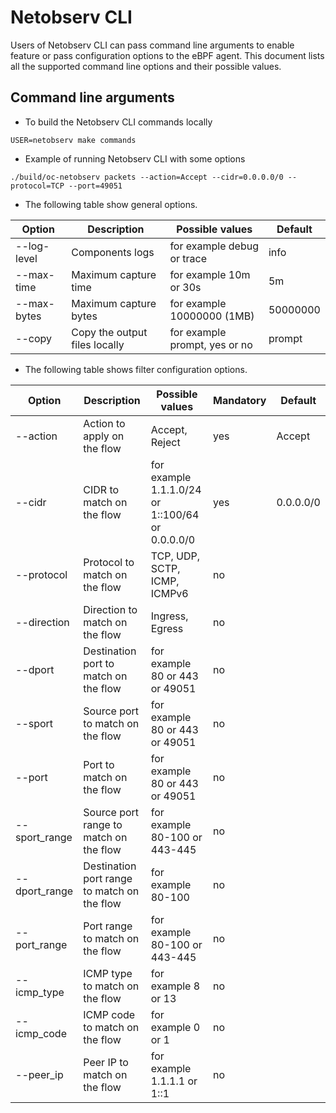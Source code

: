 # Netobserv CLI

Users of Netobserv CLI can pass command line arguments to enable feature or pass configuration options to the eBPF agent.
This document lists all the supported command line options and their possible values.

## Command line arguments

- To build the Netobserv CLI commands locally

```shell
USER=netobserv make commands
```

- Example of running Netobserv CLI with some options

```shell
./build/oc-netobserv packets --action=Accept --cidr=0.0.0.0/0 --protocol=TCP --port=49051
```

- The following table show general options.

| Option          | Description                                 | Possible values                                  | Default   |
|-----------------|---------------------------------------------|--------------------------------------------------|-----------|
| --log-level     | Components logs                             | for example debug or trace                       | info      |
| --max-time      | Maximum capture time                        | for example 10m or 30s                           | 5m        |
| --max-bytes     | Maximum capture bytes                       | for example 10000000 (1MB)                       | 50000000  |
| --copy          | Copy the output files locally               | for example prompt, yes or no                    | prompt    |

- The following table shows filter configuration options.

| Option          | Description                                 | Possible values                                  | Mandatory | Default   |
|-----------------|---------------------------------------------|--------------------------------------------------|-----------|-----------|
| --action        | Action to apply on the flow                 | Accept, Reject                                   | yes       | Accept    |
| --cidr          | CIDR to match on the flow                   | for example 1.1.1.0/24 or 1::100/64 or 0.0.0.0/0 | yes       | 0.0.0.0/0 |
| --protocol      | Protocol to match on the flow               | TCP, UDP, SCTP, ICMP, ICMPv6                     | no        |           |
| --direction     | Direction to match on the flow              | Ingress, Egress                                  | no        |           |
| --dport         | Destination port to match on the flow       | for example 80 or 443 or 49051                   | no        |           |
| --sport         | Source port to match on the flow            | for example 80 or 443 or 49051                   | no        |           |
| --port          | Port to match on the flow                   | for example 80 or 443 or 49051                   | no        |           |
| --sport_range   | Source port range to match on the flow      | for example 80-100 or 443-445                    | no        |           |
| --dport_range   | Destination port range to match on the flow | for example 80-100                               | no        |           |
| --port_range    | Port range to match on the flow             | for example 80-100 or 443-445                    | no        |           |
| --icmp_type     | ICMP type to match on the flow              | for example 8 or 13                              | no        |           |
| --icmp_code     | ICMP code to match on the flow              | for example 0 or 1                               | no        |           |
| --peer_ip       | Peer IP to match on the flow                | for example 1.1.1.1 or 1::1                      | no        |           |